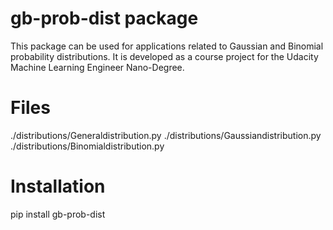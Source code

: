 # gb-prob-dist package

This package can be used for applications related to Gaussian and Binomial probability distributions.
It is developed as a course project for the Udacity Machine Learning Engineer Nano-Degree.

# Files

./distributions/Generaldistribution.py
./distributions/Gaussiandistribution.py
./distributions/Binomialdistribution.py

# Installation

pip install gb-prob-dist

